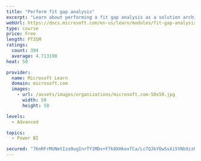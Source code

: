 ```yaml
---
title: "Perform fit gap analysis"
excerpt: "Learn about performing a fit gap analysis as a solution architect for Dynamics 365 and Microsoft Power Platform."
webUrl: https://docs.microsoft.com/en-us/learn/modules/fit-gap-analysis/
type: course
price: Free
length: PT35M
ratings:
  count: 394
  average: 4.713198
heat: 50

provider:
  name: Microsoft Learn
  domain: microsoft.com
  images:
    - url: /assets/images/organizations/microsoft.com-50x50.jpg
      width: 50
      height: 50

levels:
  - Advanced

topics:
  - Power BI

secured: "76nRFrMUNmtIza9ugInrTY1MDv+F7k8XHkoxfCa/Lc7QJkYOwSsXi5YNbXzzULFkFyIyooPLh0D8BxZcIwPDAFECXz7bQHJOUkxXC64sA+sUnrK8z3eoZvQZrPjl6toJHlILLIar5fH5ngU2M31/DeT50X8bFl/lg+58l/cBmlJESGka6EENDS4AWqt1j3ezSL6YAtDF8ka8SPxd+Hd9PZdnxwOpynZFM4wVaNqWPxJmpDUlci26q/4vUBXTYaPJOlqxp5HK3Q460FECs78GVPwbiWFgMxlhJkwULF6wvHlCosmLDa8E2xtfzHcAtXiUY1NW3j2Z7C/3bYTnWvL4IbkW2k0k9AVsMzF/jqqKfovTE4VZrKK5nrPsCEpSWGCbzJkqywiV1/8quHkGuXgfZ3FhNikHXm3ovWc5SPe0CzA=;Hr2cZwEphaULGhCPaCQFzQ=="
---
```


